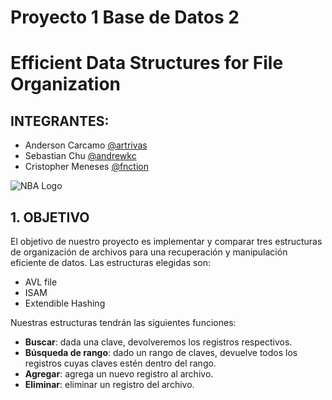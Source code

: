 # Proyecto 1 Base de Datos 2
# Efficient Data Structures for File Organization

## INTEGRANTES:
- Anderson Carcamo [@artrivas](https://github.com/artrivas)
- Sebastian Chu [@andrewkc](https://github.com/andrewkc)
- Cristopher Meneses [@fnction](https://github.com/CRISTOPHER2207)


![NBA Logo](https://www.google.com/url?sa=i&url=https%3A%2F%2Fes.wikipedia.org%2Fwiki%2FPok%25C3%25A9mon_%2528serie_de_videojuegos%2529&psig=AOvVaw0ndNwlEkpfiBNLzL9STDFR&ust=1716155256874000&source=images&cd=vfe&opi=89978449&ved=0CBIQjRxqFwoTCNjpk7OWmIYDFQAAAAAdAAAAABAE)

## 1. OBJETIVO

El objetivo de nuestro proyecto es implementar y comparar tres estructuras de organización de archivos para una recuperación y manipulación eficiente de datos. Las estructuras elegidas son:

- AVL file
- ISAM 
- Extendible Hashing

Nuestras estructuras tendrán las siguientes funciones:

- **Buscar**: dada una clave, devolveremos los registros respectivos.
- **Búsqueda de rango**: dado un rango de claves, devuelve todos los registros cuyas claves estén dentro del rango.
- **Agregar**: agrega un nuevo registro al archivo.
- **Eliminar**: eliminar un registro del archivo.
